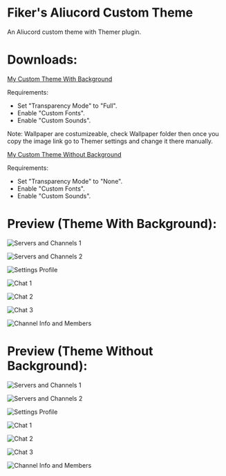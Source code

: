 # Fiker's Aliucord Custom Theme
An Aliucord custom theme with Themer plugin.

# Downloads:
[My Custom Theme With Background](https://raw.githubusercontent.com/ItzF1ker1/Fiker-Aliucord-Custom-Theme/main/Fikers%20Actual%20Theme%20XD.json)

Requirements:
- Set "Transparency Mode" to "Full".
- Enable "Custom Fonts".
- Enable "Custom Sounds".

Note: Wallpaper are costumizeable, check Wallpaper folder then once you copy the image link go to Themer settings and change it there manually.

[My Custom Theme Without Background](https://raw.githubusercontent.com/ItzF1ker1/Fiker-Aliucord-Custom-Theme/main/Fiker's%20Actual%20Theme%20XD%20(NoCustomBG).json)

Requirements:
- Set "Transparency Mode" to "None".
- Enable "Custom Fonts".
- Enable "Custom Sounds".

# Preview (Theme With Background):
![Servers and Channels 1](https://raw.githubusercontent.com/ItzF1ker1/Fiker-Aliucord-Custom-Theme/main/images/Servers_And_Channels_1.png)

![Servers and Channels 2](https://raw.githubusercontent.com/ItzF1ker1/Fiker-Aliucord-Custom-Theme/main/images/Servers_And_Channels_2.png)

![Settings Profile](https://raw.githubusercontent.com/ItzF1ker1/Fiker-Aliucord-Custom-Theme/main/images/Settings_Profile.png)

![Chat 1](https://raw.githubusercontent.com/ItzF1ker1/Fiker-Aliucord-Custom-Theme/main/images/Chat_1.png)

![Chat 2](https://raw.githubusercontent.com/ItzF1ker1/Fiker-Aliucord-Custom-Theme/main/images/Chat_2.png)

![Chat 3](https://raw.githubusercontent.com/ItzF1ker1/Fiker-Aliucord-Custom-Theme/main/images/Chat_3.png)

![Channel Info and Members](https://raw.githubusercontent.com/ItzF1ker1/Fiker-Aliucord-Custom-Theme/main/images/Channel_Info_And_Members.png)

# Preview (Theme Without Background):
![Servers and Channels 1](https://raw.githubusercontent.com/ItzF1ker1/Fiker-Aliucord-Custom-Theme/main/images/Servers%20and%20Channels%201%20NoBG.png)

![Servers and Channels 2](https://raw.githubusercontent.com/ItzF1ker1/Fiker-Aliucord-Custom-Theme/main/images/Servers%20and%20Channels%202%20NoBG.png)

![Settings Profile](https://raw.githubusercontent.com/ItzF1ker1/Fiker-Aliucord-Custom-Theme/main/images/Settings%20Profile%20NoBG.png)

![Chat 1](https://raw.githubusercontent.com/ItzF1ker1/Fiker-Aliucord-Custom-Theme/main/images/Chat%201%20NoBG.png)

![Chat 2](https://raw.githubusercontent.com/ItzF1ker1/Fiker-Aliucord-Custom-Theme/main/images/Chat%202%20NoBG.png)

![Chat 3](https://raw.githubusercontent.com/ItzF1ker1/Fiker-Aliucord-Custom-Theme/main/images/Chat%203%20NoBG.png)

![Channel Info and Members](https://raw.githubusercontent.com/ItzF1ker1/Fiker-Aliucord-Custom-Theme/main/images/Channel%20Info%20And%20Members%20NoBG.png)

